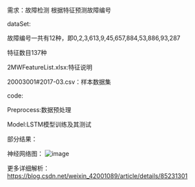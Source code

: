 
需求：故障检测
根据特征预测故障编号


dataSet:

故障编号一共有12种，即0,2,3,613,9,45,657,884,53,886,93,287

特征数目137种

2MWFeatureList.xlsx:特征说明

20003001#2017-03.csv：样本数据集



code:

Preprocess:数据预处理

Model:LSTM模型训练及其测试




部分结果：

神经网络图：
![image](https://github.com/Mryangkaitong/python-Machine-learning/blob/master/tensorflow/LSTM/photo/graph.png)




更多详细解析：https://blog.csdn.net/weixin_42001089/article/details/85231301
